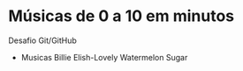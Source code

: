 # Músicas de 0 a 10 em minutos
 Desafio Git/GitHub 
 - Musicas
 Billie Elish-Lovely
 Watermelon Sugar
 
